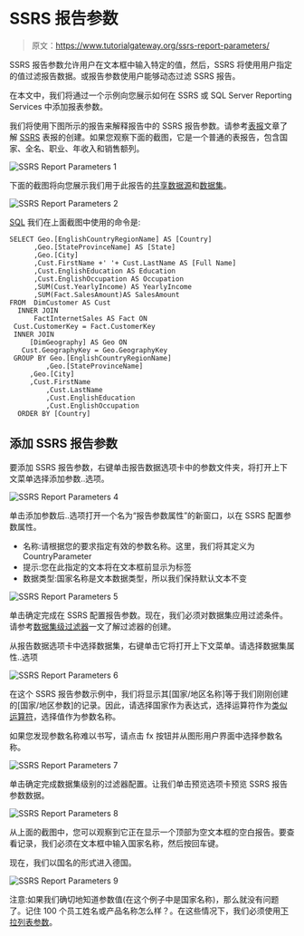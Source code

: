 # SSRS 报告参数

> 原文：<https://www.tutorialgateway.org/ssrs-report-parameters/>

SSRS 报告参数允许用户在文本框中输入特定的值，然后，SSRS 将使用用户指定的值过滤报告数据。或报告参数使用户能够动态过滤 SSRS 报告。

在本文中，我们将通过一个示例向您展示如何在 SSRS 或 SQL Server Reporting Services 中添加报表参数。

我们将使用下图所示的报告来解释报告中的 SSRS 报告参数。请参考[表报](https://www.tutorialgateway.org/ssrs-table-report/)文章了解 [SSRS](https://www.tutorialgateway.org/ssrs/) 表报的创建。如果您观察下面的截图，它是一个普通的表报告，包含国家、全名、职业、年收入和销售额列。

![SSRS Report Parameters 1](img/845058ac8131c2b6e2d946988422671f.png)

下面的截图将向您展示我们用于此报告的[共享数据源](https://www.tutorialgateway.org/ssrs-shared-data-source/)和[数据集](https://www.tutorialgateway.org/shared-dataset-in-ssrs/)。

![SSRS Report Parameters 2](img/d87b5383a795dac191ab5a5f9520568e.png)

[SQL](https://www.tutorialgateway.org/sql/) 我们在上面截图中使用的命令是:

```
SELECT Geo.[EnglishCountryRegionName] AS [Country]
      ,Geo.[StateProvinceName] AS [State]
      ,Geo.[City]
      ,Cust.FirstName +' '+ Cust.LastName AS [Full Name]  
      ,Cust.EnglishEducation AS Education 
      ,Cust.EnglishOccupation AS Occupation
      ,SUM(Cust.YearlyIncome) AS YearlyIncome
      ,SUM(Fact.SalesAmount)AS SalesAmount 
FROM  DimCustomer AS Cust
  INNER JOIN
      FactInternetSales AS Fact ON 
 Cust.CustomerKey = Fact.CustomerKey
 INNER JOIN
     [DimGeography] AS Geo ON
   Cust.GeographyKey = Geo.GeographyKey
 GROUP BY Geo.[EnglishCountryRegionName]
         ,Geo.[StateProvinceName] 
	 ,Geo.[City]
	 ,Cust.FirstName
         ,Cust.LastName  
         ,Cust.EnglishEducation 
         ,Cust.EnglishOccupation 
  ORDER BY [Country]

```

## 添加 SSRS 报告参数

要添加 SSRS 报告参数，右键单击报告数据选项卡中的参数文件夹，将打开上下文菜单选择添加参数..选项。

![SSRS Report Parameters 4](img/c0f82233bb8ae83db8665c39e847df84.png)

单击添加参数后..选项打开一个名为“报告参数属性”的新窗口，以在 SSRS 配置参数属性。

*   名称:请根据您的要求指定有效的参数名称。这里，我们将其定义为 CountryParameter
*   提示:您在此指定的文本将在文本框前显示为标签
*   数据类型:国家名称是文本数据类型，所以我们保持默认文本不变

![SSRS Report Parameters 5](img/48b535469e98481d2edddd2a62e0b7d8.png)

单击确定完成在 SSRS 配置报告参数。现在，我们必须对数据集应用过滤条件。请参考[数据集级过滤器](https://www.tutorialgateway.org/filters-at-dataset-level-in-ssrs/)一文了解过滤器的创建。

从报告数据选项卡中选择数据集，右键单击它将打开上下文菜单。请选择数据集属性..选项

![SSRS Report Parameters 6](img/6e18189b449d07944b558e75d6c34851.png)

在这个 SSRS 报告参数示例中，我们将显示其[国家/地区名称]等于我们刚刚创建的[国家/地区参数]的记录。因此，请选择国家作为表达式，选择运算符作为[类似运算符](https://www.tutorialgateway.org/sql-like/)，选择值作为参数名称。

如果您发现参数名称难以书写，请点击 fx 按钮并从图形用户界面中选择参数名称。

![SSRS Report Parameters 7](img/653c1ab108e2979001d8afa1da3dee06.png)

单击确定完成数据集级别的过滤器配置。让我们单击预览选项卡预览 SSRS 报告参数数据。

![SSRS Report Parameters 8](img/27293757d96e83f57b456f91cfe9fc7f.png)

从上面的截图中，您可以观察到它正在显示一个顶部为空文本框的空白报告。要查看记录，我们必须在文本框中输入国家名称，然后按回车键。

现在，我们以国名的形式进入德国。

![SSRS Report Parameters 9](img/88fdf33146aa0fdb3039f0b2b266942e.png)

注意:如果我们确切地知道参数值(在这个例子中是国家名称)，那么就没有问题了。记住 100 个员工姓名或产品名称怎么样？。在这些情况下，我们必须使用[下拉列表参数](https://www.tutorialgateway.org/drop-down-list-parameters-in-ssrs/)。